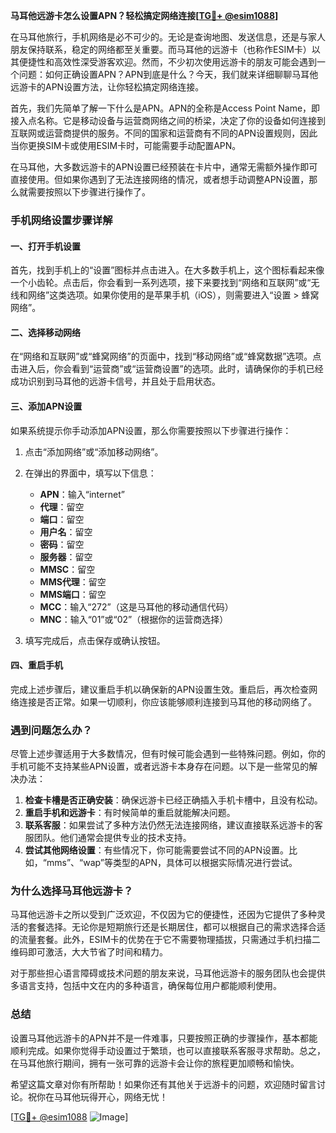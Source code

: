 **马耳他远游卡怎么设置APN？轻松搞定网络连接[[TG💪+ @esim1088](https://t.me/s/esim1088)]**

在马耳他旅行，手机网络是必不可少的。无论是查询地图、发送信息，还是与家人朋友保持联系，稳定的网络都至关重要。而马耳他的远游卡（也称作ESIM卡）以其便捷性和高效性深受游客欢迎。然而，不少初次使用远游卡的朋友可能会遇到一个问题：如何正确设置APN？APN到底是什么？今天，我们就来详细聊聊马耳他远游卡的APN设置方法，让你轻松搞定网络连接。

首先，我们先简单了解一下什么是APN。APN的全称是Access Point Name，即接入点名称。它是移动设备与运营商网络之间的桥梁，决定了你的设备如何连接到互联网或运营商提供的服务。不同的国家和运营商有不同的APN设置规则，因此当你更换SIM卡或使用ESIM卡时，可能需要手动配置APN。

在马耳他，大多数远游卡的APN设置已经预装在卡片中，通常无需额外操作即可直接使用。但如果你遇到了无法连接网络的情况，或者想手动调整APN设置，那么就需要按照以下步骤进行操作了。

### 手机网络设置步骤详解

#### **一、打开手机设置**
首先，找到手机上的“设置”图标并点击进入。在大多数手机上，这个图标看起来像一个小齿轮。点击后，你会看到一系列选项，接下来要找到“网络和互联网”或“无线和网络”这类选项。如果你使用的是苹果手机（iOS），则需要进入“设置 > 蜂窝网络”。

#### **二、选择移动网络**
在“网络和互联网”或“蜂窝网络”的页面中，找到“移动网络”或“蜂窝数据”选项。点击进入后，你会看到“运营商”或“运营商设置”的选项。此时，请确保你的手机已经成功识别到马耳他的远游卡信号，并且处于启用状态。

#### **三、添加APN设置**
如果系统提示你手动添加APN设置，那么你需要按照以下步骤进行操作：

1. 点击“添加网络”或“添加移动网络”。
2. 在弹出的界面中，填写以下信息：
   - **APN**：输入“internet”
   - **代理**：留空
   - **端口**：留空
   - **用户名**：留空
   - **密码**：留空
   - **服务器**：留空
   - **MMSC**：留空
   - **MMS代理**：留空
   - **MMS端口**：留空
   - **MCC**：输入“272”（这是马耳他的移动通信代码）
   - **MNC**：输入“01”或“02”（根据你的运营商选择）

3. 填写完成后，点击保存或确认按钮。

#### **四、重启手机**
完成上述步骤后，建议重启手机以确保新的APN设置生效。重启后，再次检查网络连接是否正常。如果一切顺利，你应该能够顺利连接到马耳他的移动网络了。

### 遇到问题怎么办？

尽管上述步骤适用于大多数情况，但有时候可能会遇到一些特殊问题。例如，你的手机可能不支持某些APN设置，或者远游卡本身存在问题。以下是一些常见的解决办法：

1. **检查卡槽是否正确安装**：确保远游卡已经正确插入手机卡槽中，且没有松动。
2. **重启手机和远游卡**：有时候简单的重启就能解决问题。
3. **联系客服**：如果尝试了多种方法仍然无法连接网络，建议直接联系远游卡的客服团队。他们通常会提供专业的技术支持。
4. **尝试其他网络设置**：有些情况下，你可能需要尝试不同的APN设置。比如，“mms”、“wap”等类型的APN，具体可以根据实际情况进行尝试。

### 为什么选择马耳他远游卡？

马耳他远游卡之所以受到广泛欢迎，不仅因为它的便捷性，还因为它提供了多种灵活的套餐选择。无论你是短期旅行还是长期居住，都可以根据自己的需求选择合适的流量套餐。此外，ESIM卡的优势在于它不需要物理插拔，只需通过手机扫描二维码即可激活，大大节省了时间和精力。

对于那些担心语言障碍或技术问题的朋友来说，马耳他远游卡的服务团队也会提供多语言支持，包括中文在内的多种语言，确保每位用户都能顺利使用。

### 总结

设置马耳他远游卡的APN并不是一件难事，只要按照正确的步骤操作，基本都能顺利完成。如果你觉得手动设置过于繁琐，也可以直接联系客服寻求帮助。总之，在马耳他旅行期间，拥有一张可靠的远游卡会让你的旅程更加顺畅和愉快。

希望这篇文章对你有所帮助！如果你还有其他关于远游卡的问题，欢迎随时留言讨论。祝你在马耳他玩得开心，网络无忧！

[[TG💪+ @esim1088](https://t.me/s/esim1088) ![Image](https://i.postimg.cc/4NQfJmqS/Snipaste-2025-05-13-00-14-12.png)]
